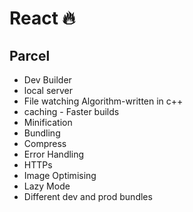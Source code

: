# React 🔥

## Parcel

- Dev Builder
- local server
- File watching Algorithm-written in c++
- caching - Faster builds
- Minification
- Bundling
- Compress
- Error Handling
- HTTPs
- Image Optimising
- Lazy Mode
- Different dev and prod bundles
